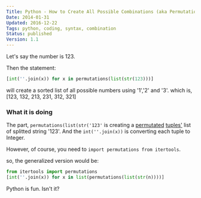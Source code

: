 ```yaml
---
Title: Python - How to Create All Possible Combinations (aka Permutations)
Date: 2014-01-31
Updated: 2016-12-22
Tags: python, coding, syntax, combination
Status: published
Version: 1.1
---
```


Let's say the number is 123.

Then the statement:
```python
[int(''.join(x)) for x in permutations(list(str(123)))]
```
will create a sorted list of all possible numbers using '1','2' and '3'.
which is, [123, 132, 213, 231, 312, 321]

### What it is doing
The part, `permutations(list(str('123'` is creating a [permutated](https://en.wikipedia.org/wiki/Permutation) [tuples'](https://en.wikipedia.org/wiki/Tuple) list of splitted string '123'.
And the `int(''.join(x))` is converting each tuple to Integer.

However, of course, you need to `import permutations from itertools`.

so, the generalized version would be:

```python
from itertools import permutations
[int(''.join(x)) for x in list(permutations(list(str(n))))]
```

Python is fun. Isn't it?
